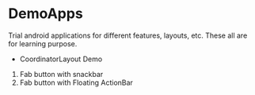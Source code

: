 # DemoApps
Trial android applications for different features, layouts, etc. These all are for learning purpose.

* CoordinatorLayout Demo 
1. Fab button with snackbar 
2. Fab button with Floating ActionBar
